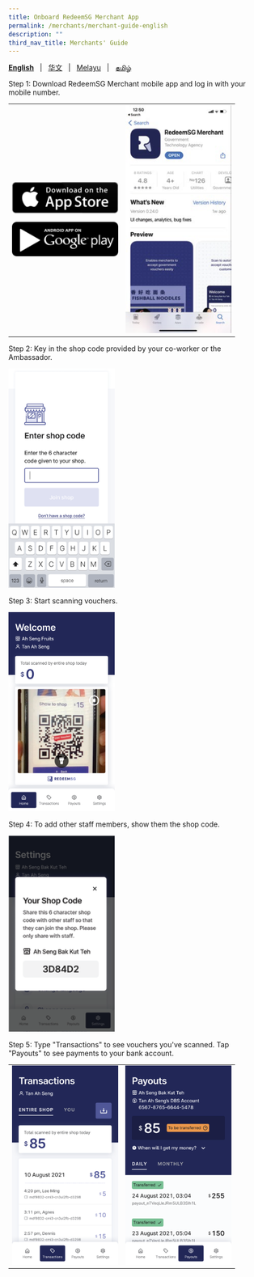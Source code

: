 ```yaml
---
title: Onboard RedeemSG Merchant App
permalink: /merchants/merchant-guide-english
description: ""
third_nav_title: Merchants' Guide
---
```

**[English](merchants-guide-english)** &nbsp;&nbsp;&#124;&nbsp;&nbsp; [华文](merchants-guide-chinese)  &nbsp;&nbsp;&#124;&nbsp;&nbsp; [Melayu](merchants-guide-malay) &nbsp;&nbsp;&#124;&nbsp;&nbsp; [தமிழ்](merchants-guide-tamil)

<a id="pagetop"></a>

Step 1: Download RedeemSG Merchant mobile app and log in with your mobile number. 

<table border="0" cellspacing="0" cellpadding="0">
<tbody>
<tr>
<td><p><a href="https://apps.apple.com/sg/app/redeemsg/id1512326240" target="blank"> <img src="/images/merchants/merchants-infographics/download-app-store.png" alt="Download RedeemSG Merchant Mobile App from App Store" style="width:210px !important;" /></a></p>

<p><a href="https://play.google.com/store/apps/details?id=sg.gov.redeem" target="blank"> <img src="/images/merchants/merchants-infographics/download-google-play.png" alt="Download RedeemSG Merchant Mobile App from Google Play" style="width:210px !important;" /></a></p>
	
</td>

<td><img src="/images/merchants/merchants-infographics/english/download_app.png" style="width:210px !important;" alt="Download RedeemSG Merchant App"/> </td>
</tr>

</tbody>
</table>


Step 2: Key in the shop code provided by your co-worker or the Ambassador. 

<p><img src="/images/merchants/merchants-infographics/english/10%20Shop%20code.png" style="width:210px !important;" alt="Enter shop code screen"/> </p>

Step 3: Start scanning vouchers. 
<p><img src="/images/merchants/merchants-infographics/english/2%20Home%20scan%20with%20pic%20.png" style="width:210px !important;" alt="Scan voucher screen"/> </p>

Step 4: To add other staff members, show them the shop code. 
<p><img src="/images/merchants/merchants-infographics/english/3%20Eter%20shop%20code.png" style="width:210px !important;" alt="Shop code screen"/> </p>

Step 5: Type "Transactions" to see vouchers you've scanned. Tap "Payouts" to see payments to your bank account.

<table border="0" cellspacing="0" cellpadding="0">
<tbody>
<tr>
<td><img src="/images/merchants/merchants-infographics/english/2%20Transactions%20entire%20shop.png" style="width:210px !important;" alt="Transactions screen"/> </td>
<td><img src="/images/merchants/merchants-infographics/english/1%20Payouts%20daily.png" style="width:210px !important;" alt="Payouts screen"/> </td>
</tr>
</tbody>
</table>